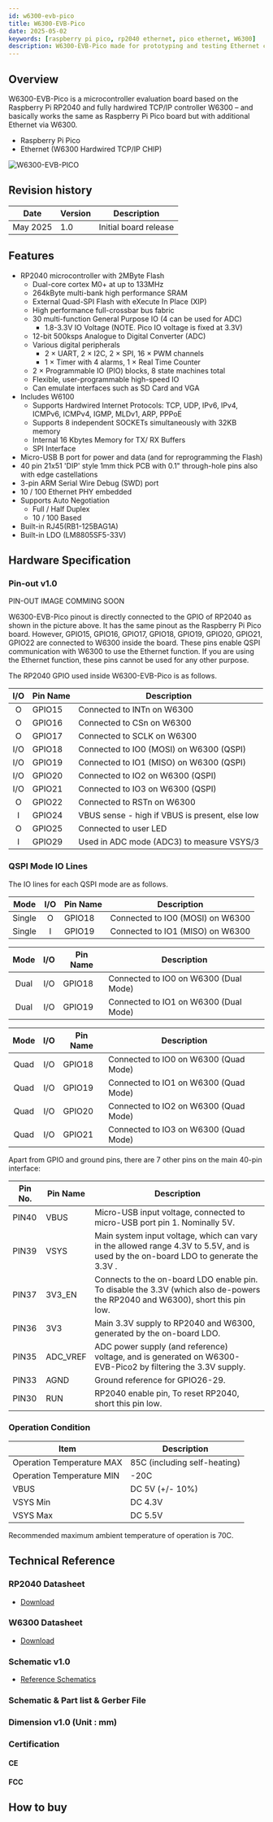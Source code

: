 ```yaml
---
id: w6300-evb-pico
title: W6300-EVB-Pico
date: 2025-05-02
keywords: [raspberry pi pico, rp2040 ethernet, pico ethernet, W6300]
description: W6300-EVB-Pico made for prototyping and testing Ethernet capabilities on Pico
---
```



## Overview

W6300-EVB-Pico is a microcontroller evaluation board based on the Raspberry Pi RP2040 and fully hardwired TCP/IP controller W6300 – and basically works the same as Raspberry Pi Pico board but with additional Ethernet via W6300.

- Raspberry Pi Pico
- Ethernet (W6300 Hardwired TCP/IP CHIP)

![W6300-EVB-PICO](/img/products/w6300-evb-pico/w6300-evb-pico-docs.png)

<!-- ![Powered By Raspberry Pi logo](/img/pbp-logo-small.jpg) -->

## Revision history

| Date | Version | Description |
| ---- | ------- | ----------- |
| May 2025 | 1.0 | Initial board release |


## Features

- RP2040 microcontroller with 2MByte Flash
  - Dual-core cortex M0+ at up to 133MHz
  - 264kByte multi-bank high performance SRAM
  - External Quad-SPI Flash with eXecute In Place (XIP)
  - High performance full-crossbar bus fabric  
  - 30 multi-function General Purpose IO (4 can be used for ADC)
    - 1.8-3.3V IO Voltage (NOTE. Pico IO voltage is fixed at 3.3V)
  - 12-bit 500ksps Analogue to Digital Converter (ADC)
  - Various digital peripherals
    - 2 × UART, 2 × I2C, 2 × SPI, 16 × PWM channels
    - 1 × Timer with 4 alarms, 1 × Real Time Counter
  - 2 × Programmable IO (PIO) blocks, 8 state machines total
  - Flexible, user-programmable high-speed IO
  - Can emulate interfaces such as SD Card and VGA  
- Includes W6100
  - Supports Hardwired Internet Protocols: TCP, UDP, IPv6, IPv4, ICMPv6, ICMPv4, IGMP, MLDv1, ARP, PPPoE
  - Supports 8 independent SOCKETs simultaneously with 32KB memory
  - Internal 16 Kbytes Memory for TX/ RX Buffers
  - SPI Interface
- Micro-USB B port for power and data (and for reprogramming the Flash)
- 40 pin 21x51 'DIP' style 1mm thick PCB with 0.1" through-hole pins also with edge castellations
- 3-pin ARM Serial Wire Debug (SWD) port
- 10 / 100 Ethernet PHY embedded
- Supports Auto Negotiation
  - Full / Half Duplex
  - 10 / 100 Based
- Built-in RJ45(RB1-125BAG1A)
- Built-in LDO (LM8805SF5-33V)

## Hardware Specification

### Pin-out v1.0

<!-- ![w6300-evb-pico-pinout](/img/products/w6100-evb-pico2/w6100-evb-pico2-pinout.png) -->

PIN-OUT IMAGE COMMING SOON

W6300-EVB-Pico pinout is directly connected to the GPIO of RP2040 as shown in the picture above. It has the same pinout as the Raspberry Pi Pico board. However, GPIO15, GPIO16, GPIO17, GPIO18, GPIO19, GPIO20, GPIO21, GPIO22 are connected to W6300 inside the board. These pins enable QSPI communication with W6300 to use the Ethernet function. If you are using the Ethernet function, these pins cannot be used for any other purpose.

The RP2040 GPIO used inside W6300-EVB-Pico is as follows.

| I/O  | Pin Name | Description                                    |
| :--: | -------- | ---------------------------------------------- |
|  O   | GPIO15   | Connected to INTn on W6300                     |
|  O   | GPIO16   | Connected to CSn on W6300                     |
|  O   | GPIO17   | Connected to SCLK on W6300                    |
| I/O  | GPIO18   | Connected to IO0 (MOSI) on W6300 (QSPI)        |
| I/O  | GPIO19   | Connected to IO1 (MISO) on W6300 (QSPI)        |
| I/O  | GPIO20   | Connected to IO2 on W6300 (QSPI)               |
| I/O  | GPIO21   | Connected to IO3 on W6300 (QSPI)               |
|  O   | GPIO22   | Connected to RSTn on W6300                    |
|  I   | GPIO24   | VBUS sense - high if VBUS is present, else low |
|  O   | GPIO25   | Connected to user LED                          |
|  I   | GPIO29   | Used in ADC mode (ADC3) to measure VSYS/3      |


### QSPI Mode IO Lines

The IO lines for each QSPI mode are as follows.

| Mode  | I/O  | Pin Name | Description                                    |
| :----: | :--: | -------- | ---------------------------------------------- |
| Single |  O   | GPIO18   | Connected to IO0 (MOSI) on W6300               |
| Single |  I   | GPIO19   | Connected to IO1 (MISO) on W6300               |



| Mode  | I/O  | Pin Name | Description                                    |
| :----: | :--: | -------- | ---------------------------------------------- |
| Dual   | I/O  | GPIO18   | Connected to IO0 on W6300 (Dual Mode)         |
| Dual   | I/O  | GPIO19   | Connected to IO1 on W6300 (Dual Mode)         |



| Mode  | I/O  | Pin Name | Description                                    |
| :----: | :--: | -------- | ---------------------------------------------- |
| Quad   | I/O  | GPIO18   | Connected to IO0 on W6300 (Quad Mode)         |
| Quad   | I/O  | GPIO19   | Connected to IO1 on W6300 (Quad Mode)         |
| Quad   | I/O  | GPIO20   | Connected to IO2 on W6300 (Quad Mode)         |
| Quad   | I/O  | GPIO21   | Connected to IO3 on W6300 (Quad Mode)         |



Apart from GPIO and ground pins, there are 7 other pins on the main 40-pin interface:

| Pin No. | Pin Name | Description                                                  |
| ------- | -------- | ------------------------------------------------------------ |
| PIN40   | VBUS     | Micro-USB input voltage, connected to micro-USB port pin 1. Nominally 5V. |
| PIN39   | VSYS     | Main system input voltage, which can vary in the allowed range 4.3V to 5.5V, and is used by the on-board LDO to generate the 3.3V . |
| PIN37   | 3V3_EN   | Connects to the on-board LDO enable pin. To disable the 3.3V (which also de-powers the RP2040 and W6300), short this pin low. |
| PIN36   | 3V3      | Main 3.3V supply to RP2040  and W6300, generated by the on-board LDO. |
| PIN35   | ADC_VREF | ADC power supply (and reference) voltage, and is generated on W6300-EVB-Pico2 by filtering the 3.3V supply. |
| PIN33   | AGND     | Ground reference for GPIO26-29.                              |
| PIN30   | RUN      | RP2040 enable pin, To reset RP2040, short this pin low.      |



### Operation Condition

| Item                      | Description                  |
| ------------------------- | ---------------------------- |
| Operation Temperature MAX | 85C (including self-heating) |
| Operation Temperature MIN | -20C                         |
| VBUS                      | DC 5V (+/- 10%)              |
| VSYS Min                  | DC 4.3V                      |
| VSYS Max                  | DC 5.5V                      |

Recommended maximum ambient temperature of operation is 70C.

## Technical Reference

### RP2040 Datasheet

- [Download](https://datasheets.raspberrypi.org/rp2040/rp2040-datasheet.pdf)

### W6300 Datasheet

- [Download](Overview.md)

### Schematic v1.0

- [Reference Schematics](Ref.-Schematic.md)

### Schematic & Part list & Gerber File

<!-- - [Go to Github](https://github.com/Wiznet/Hardware-Files-of-WIZnet/tree/master/02_iEthernet/W6100/W6100-EVB-Pico2_V100) -->

### Dimension v1.0 (Unit : mm)

<!-- ![w6100-evb-pico2-dimension](/img/products/w6100-evb-pico2/dimension-w6100-evb-pico2.png) -->

<!-- ### Firmware Example

Please refer to below links to find firmware example.

 C/C++ -->

  <!-- - [Ethernet Examples](https://github.com/WIZnet-ioNIC/WIZnet-PICO-v6-C) -->
  <!-- - [FreeRTOS Examples](https://github.com/Wiznet/RP2040-v6-HAT-FREERTOS-C) -->

### Certification

#### CE

<!-- - <a href="/img/products/w6100-evb-pico2/Certificate-CE-W6100-EVB-Pico2.pdf" target="_blank">CE Certificate</a>
- <a href="/img/products/w6100-evb-pico2/Test-Report-CE-W6100-EVB-Pico2.pdf" target="_blank">CE Test Report</a> -->

<!-- | Date    | Decription |
| ------- | ---------- |
| OCT2023 | \-         | -->

#### FCC

<!-- - <a href="/img/products/w6100-evb-pico2/Certificate-FCC-W6100-EVB-Pico2.pdf" target="_blank">FCC Certificate</a>
- <a href="/img/products/w6100-evb-pico2/Test-Report-FCC-W6100-EVB-Pico2.pdf" target="_blank">FCC Test Report</a> -->

<!-- | Date    | Decription |
| ------- | ---------- |
| OCT2023 | \-         | -->

## How to buy

<!-- [![WIZnetUS Online Shop, USA](/img/products/w5100s-evb-pico/icons/dollar.png)](https://eshop.wiznet.io/shop/module/w6100-evb-pico2/)
[![WIZnetKorea Online Shop, Korea](/img/products/w5100s-evb-pico/icons/won.png)](https://wiznetshop.io/product/detail.html?product_no=1097&cate_no=55&display_group=1) -->

